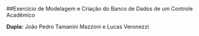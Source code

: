 ##Exercício de Modelagem e Criação do Banco de Dados de um Controle Acadêmico

**Dupla:** João Pedro Tamanini Mazzoni e Lucas Veronezzi
